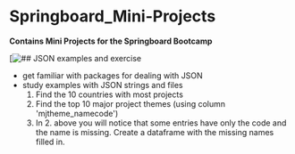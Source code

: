 # Springboard_Mini-Projects
**Contains Mini Projects for the Springboard Bootcamp**

[![## JSON examples and exercise](https://nbviewer.jupyter.org/github/pmleffers/Springboard_Mini-Projects/blob/ad51e1d408d6a7a7e2218f2bcab13ee93655d8cf/sliderule_dsi_json_exercise.ipynb)
+ get familiar with packages for dealing with JSON
+ study examples with JSON strings and files 
  1. Find the 10 countries with most projects
  2. Find the top 10 major project themes (using column 'mjtheme_namecode')
  3. In 2. above you will notice that some entries have only the code and the name is missing. Create a dataframe with the missing names filled in.
